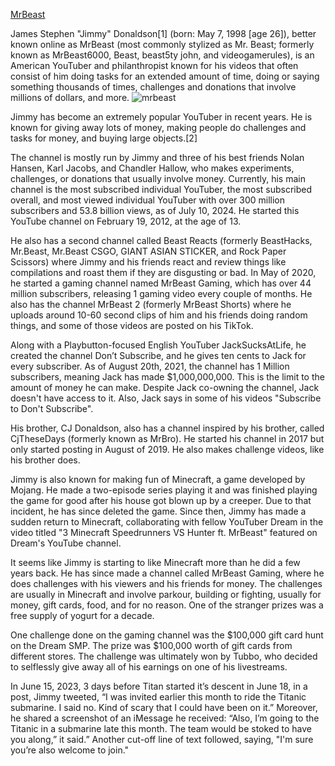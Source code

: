 [MrBeast]([https://www.youtube.com/@PewDiePie](https://www.youtube.com/@MrBeast))

James Stephen "Jimmy" Donaldson[1] (born: May 7, 1998 [age 26]), better known online as MrBeast (most commonly stylized as Mr. Beast; formerly known as MrBeast6000, Beast, beast5ty john, and videogamerules), is an American YouTuber and philanthropist known for his videos that often consist of him doing tasks for an extended amount of time, doing or saying something thousands of times, challenges and donations that involve millions of dollars, and more.
![mrbeast](https://github.com/user-attachments/assets/a24b33b0-7753-4ffb-bae0-cdaeb7fc364c)

Jimmy has become an extremely popular YouTuber in recent years. He is known for giving away lots of money, making people do challenges and tasks for money, and buying large objects.[2]

The channel is mostly run by Jimmy and three of his best friends Nolan Hansen, Karl Jacobs, and Chandler Hallow, who makes experiments, challenges, or donations that usually involve money. Currently, his main channel is the most subscribed individual YouTuber, the most subscribed overall, and most viewed individual YouTuber with over 300 million subscribers and 53.8 billion views, as of July 10, 2024. He started this YouTube channel on February 19, 2012, at the age of 13.

He also has a second channel called Beast Reacts (formerly BeastHacks, Mr.Beast, Mr.Beast CSGO, GIANT ASIAN STICKER, and Rock Paper Scissors) where Jimmy and his friends react and review things like compilations and roast them if they are disgusting or bad. In May of 2020, he started a gaming channel named MrBeast Gaming, which has over 44 million subscribers, releasing 1 gaming video every couple of months. He also has the channel MrBeast 2 (formerly MrBeast Shorts) where he uploads around 10-60 second clips of him and his friends doing random things, and some of those videos are posted on his TikTok.

Along with a Playbutton-focused English YouTuber JackSucksAtLife, he created the channel Don’t Subscribe, and he gives ten cents to Jack for every subscriber. As of August 20th, 2021, the channel has 1 Million subscribers, meaning Jack has made $1,000,000,000. This is the limit to the amount of money he can make. Despite Jack co-owning the channel, Jack doesn't have access to it. Also, Jack says in some of his videos "Subscribe to Don't Subscribe".

His brother, CJ Donaldson, also has a channel inspired by his brother, called CjTheseDays (formerly known as MrBro). He started his channel in 2017 but only started posting in August of 2019. He also makes challenge videos, like his brother does.

Jimmy is also known for making fun of Minecraft, a game developed by Mojang. He made a two-episode series playing it and was finished playing the game for good after his house got blown up by a creeper. Due to that incident, he has since deleted the game. Since then, Jimmy has made a sudden return to Minecraft, collaborating with fellow YouTuber Dream in the video titled "3 Minecraft Speedrunners VS Hunter ft. MrBeast" featured on Dream's YouTube channel.

It seems like Jimmy is starting to like Minecraft more than he did a few years back. He has since made a channel called MrBeast Gaming, where he does challenges with his viewers and his friends for money. The challenges are usually in Minecraft and involve parkour, building or fighting, usually for money, gift cards, food, and for no reason. One of the stranger prizes was a free supply of yogurt for a decade.

One challenge done on the gaming channel was the $100,000 gift card hunt on the Dream SMP. The prize was $100,000 worth of gift cards from different stores. The challenge was ultimately won by Tubbo, who decided to selflessly give away all of his earnings on one of his livestreams.

In June 15, 2023, 3 days before Titan started it’s descent in June 18, in a post, Jimmy tweeted, “I was invited earlier this month to ride the Titanic submarine. I said no. Kind of scary that I could have been on it.” Moreover, he shared a screenshot of an iMessage he received: “Also, I’m going to the Titanic in a submarine late this month. The team would be stoked to have you along,” it said.” Another cut-off line of text followed, saying, "I'm sure you’re also welcome to join."
